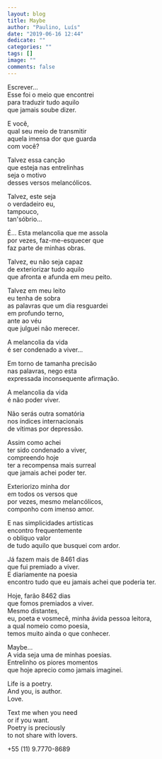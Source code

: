 ```yaml
---
layout: blog
title: Maybe
author: "Paulino, Luís"
date: "2019-06-16 12:44"
dedicate: ""
categories: ""
tags: []
image: ""
comments: false
---
```


Escrever...\
Esse foi o meio que encontrei\
para traduzir tudo aquilo\
que jamais soube dizer.

E você,\
qual seu meio de transmitir\
aquela imensa dor que guarda\
com você?

Talvez essa canção\
que esteja nas entrelinhas\
seja o motivo\
desses versos melancólicos.

Talvez, este seja\
o verdadeiro eu,\
tampouco,\
tan'sóbrio...

É... Esta melancolia que me assola\
por vezes, faz-me-esquecer que\
faz parte de minhas obras.

Talvez, eu não seja capaz\
de exteriorizar tudo aquilo\
que afronta e afunda em meu peito.

Talvez em meu leito\
eu tenha de sobra\
as palavras que um dia resguardei\
em profundo terno,\
ante ao véu\
que julguei não merecer.

A melancolia da vida\
é ser condenado a viver...

Em torno de tamanha precisão\
nas palavras, nego esta\
expressada inconsequente afirmação.

A melancolia da vida\
é não poder viver.

Não serás outra somatória\
nos índices internacionais\
de vítimas por depressão.

Assim como achei\
ter sido condenado a viver,\
compreendo hoje\
ter a recompensa mais surreal\
que jamais achei poder ter.

Exteriorizo minha dor\
em todos os versos que\
por vezes, mesmo melancólicos,\
componho com imenso amor.

E nas simplicidades artísticas\
encontro frequentemente\
o oblíquo valor\
de tudo aquilo que busquei com ardor.

Já fazem mais de 8461 dias\
que fui premiado a viver.\
E diariamente na poesia\
encontro tudo que eu jamais achei que poderia ter.

Hoje, farão 8462 dias\
que fomos premiados a viver.\
Mesmo distantes,\
eu, poeta e vosmecê, minha ávida pessoa leitora,\
a qual nomeio como poesia,\
temos muito ainda o que conhecer.

Maybe...\
A vida seja uma de minhas poesias.\
Entrelinho os piores momentos\
que hoje aprecio como jamais imaginei.

Life is a poetry.\
And you, is author.\
Love.

Text me when you need\
or if you want.\
Poetry is preciously\
to not share with lovers.

+55 (11) 9.7770-8689
